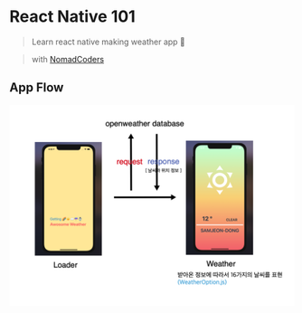 # React Native 101

> Learn react native making weather app 🥳

> with [NomadCoders](https://nomadcoders.co/react-native-fundamentals/lobby)

## App Flow

![app-flow](assets/weather_app.png)
